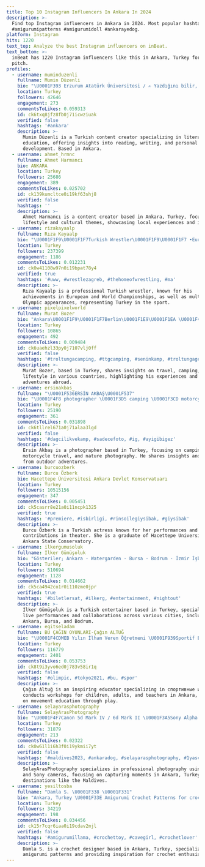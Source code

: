 ```yaml
---
title: Top 10 Instagram Influencers In Ankara In 2024
description: >-
  Find top Instagram influencers in Ankara in 2024. Most popular hashtags:
  #amigurumipatterns #amigurumidoll #ankarayedog.
platform: Instagram
hits: 1220
text_top: Analyze the best Instagram influencers on inBeat.
text_bottom: >-
  inBeat has 1220 Instagram influencers like this in Ankara, Turkey for you to
  pitch.
profiles:
  - username: muminduzenli
    fullname: Mumin Düzenli
    bio: "\U0001F393 Erzurum Atatürk Üniversitesi / ✍️ Yazdığını bilir, Bildiğini okur, Okuduğunu anlatır/ Terzi Çocuğu / İspirli/ Ankara"
    location: Turkey
    followers: 42646
    engagement: 273
    commentsToLikes: 0.059313
    id: ck6txq8jfz8fb0j71icwziuak
    verified: false
    hashtags: '#ankara'
    description: >-
      Mumin Düzenli is a Turkish content creator specializing in literature and
      education, offering insights into reading, writing, and personal
      development. Based in Ankara.
  - username: ahmet_hrmnc
    fullname: Ahmet Harmancı
    bio: ANKARA
    location: Turkey
    followers: 25686
    engagement: 389
    commentsToLikes: 0.025702
    id: ck139kumcltce0i19kf63shj8
    verified: false
    hashtags: ''
    description: >-
      Ahmet Harmancı is a content creator based in Ankara, Turkey, focusing on
      lifestyle and cultural themes, showcasing local experiences and insights.
  - username: rizakayaalp
    fullname: Rıza Kayaalp
    bio: "\U0001F1F9\U0001F1F7Turkish Wrestler\U0001F1F9\U0001F1F7 •European C.\U0001F947\U0001F948\U0001F947\U0001F947\U0001F947\U0001F947\U0001F947\U0001F947\U0001F947\U0001F947\U0001F947\U0001F947 \U0001F947 •World C.\U0001F949\U0001F949\U0001F947\U0001F948\U0001F948\U0001F947\U0001F947\U0001F947\U0001F947 •London Olympic\U0001F949 •Rio Olympic \U0001F948 •Tokyo olympic \U0001F949 Yozgat-Ankara"
    location: Turkey
    followers: 237399
    engagement: 1186
    commentsToLikes: 0.012231
    id: ck0w41108w97n0i19bpat78y4
    verified: true
    hashtags: '#uww, #wrestlezagreb, #thehomeofwrestling, #ma'
    description: >-
      Rıza Kayaalp is a professional Turkish wrestler, known for his
      achievements in European and World Championships, as well as multiple
      Olympic appearances, representing Turkey in the sport.
  - username: pixelpixelworld
    fullname: Murat Bozer
    bio: "Ankara\U0001F1F9\U0001F1F7Berlin\U0001F1E9\U0001F1EA \U0001F449Almanya Blue Card . Yalnızca hayallerini gerçekleştiren insanlar zengindir. \U0001F30D46 country\U0001F44C @pixeltravels @troltungacamping"
    location: Turkey
    followers: 10865
    engagement: 492
    commentsToLikes: 0.009484
    id: ck6uaehzl33py0j7107vlj0ff
    verified: false
    hashtags: '#troltungacamping, #ttgcamping, #seninkamp, #troltungagebze'
    description: >-
      Murat Bozer, based in Turkey, shares insights on travel, camping, and
      lifestyle in various countries, highlighting his experiences and
      adventures abroad.
  - username: ersinakbas_
    fullname: "\U0001F536ERSİN AKBAŞ\U0001F537"
    bio: "\U0001F4F8 photographer \U0001F3D5 camping \U0001F3CD motorcycles \U0001F30D travel \U0001F332 nature \U0001F422Bıdık \U0001F3D5ersinindüşevi \U0001F3AD(0\\_!_/0) @ersinakbas_ #ersinakbas #camperlife ANKARA"
    location: Turkey
    followers: 25190
    engagement: 361
    commentsToLikes: 0.031898
    id: ck6tllrel671a0j71alaa3lgd
    verified: false
    hashtags: '#dagcilikvekamp, #sadecefoto, #ig, #ayigibigez'
    description: >-
      Ersin Akbaş is a photographer based in Turkey, focusing on camping,
      motorcycle travel, and nature photography. He shares insights and visuals
      from outdoor adventures.
  - username: burcuozberk
    fullname: Burcu Özberk
    bio: Hacettepe Üniversitesi Ankara Devlet Konservatuarı
    location: Turkey
    followers: 10515156
    engagement: 347
    commentsToLikes: 0.005451
    id: ck5casrr8e21a0i11ncpk1325
    verified: true
    hashtags: '#premiere, #isbirligi, #rinsoilegiysibak, #giysibak'
    description: >-
      Burcu Özberk is a Turkish actress known for her performances and
      contributions in theater. She is a graduate of Hacettepe University's
      Ankara State Conservatory.
  - username: ilkergumusoluk
    fullname: İlker Gümüşoluk
    bio: "Gösteriler; Ankara - Watergarden - Bursa - Bodrum - İzmir İşbirlikleri için\U0001F447\U0001F3FE ilkergumusoluk@gmail.com Etkinlikler için\U0001F447\U0001F3FE umut@masksanat.com"
    location: Turkey
    followers: 510694
    engagement: 1128
    commentsToLikes: 0.014662
    id: ck5ca4942co1r0i110zme0jpr
    verified: true
    hashtags: '#biletlersat, #ilkerg, #entertainment, #nightout'
    description: >-
      İlker Gümüşoluk is a Turkish entertainer based in Turkey, specializing in
      live performances and collaborations across various cities, including
      Ankara, Bursa, and Bodrum.
  - username: egitseladam
    fullname: BU ÇAĞIN OYUNLARI-Çağın ALTUĞ
    bio: "\U0001F4CDMEB Yılın İlham Veren Öğretmeni \U0001F939Sportif Eğitsel Oyunlarla Hareket Eğitimi \U0001F938Çocuk - yetişkin -öğretmen atölyeleri \U0001F38ASpor ve oyuna dair herşey \U0001F30DAnkara"
    location: Turkey
    followers: 116779
    engagement: 2401
    commentsToLikes: 0.053753
    id: ck8t9i3yvo6ed0j783v58ir1q
    verified: false
    hashtags: '#olimpic, #tokyo2021, #bu, #spor'
    description: >-
      Çağın Altuğ is an inspiring educator specializing in спортивные игры. He
      conducts workshops for children, adults, and teachers in Ankara, focusing
      on movement education through play.
  - username: selayarasphotography
    fullname: SelayArasPhotography
    bio: "\U0001F4F7Canon 5d Mark IV / 6d Mark II \U0001F3A5Sony Alpha 6400 Canon 24/70 mm f/2.8 Canon 50 mm f 1/4 Sigma 35 mm f 1/4 Canon 135 mm f 1/8 ☎️05439544459 Ankara"
    location: Turkey
    followers: 31879
    engagement: 213
    commentsToLikes: 0.02322
    id: ck0w61l1i6h3f0i19ykmii7yt
    verified: false
    hashtags: '#maldives2023, #ankaradog, #selayarasphotography, #1yascekimiankara'
    description: >-
      SelayArasPhotography specializes in professional photography using Canon
      and Sony cameras, focusing on capturing moments in Ankara, Turkey, and
      destinations like the Maldives.
  - username: yesiltosba
    fullname: "Damla S. \U0001F338 \U0001F331"
    bio: "Ankara, Turkey \U0001F33E Amigurumi Crochet Patterns for crochet patterns \U0001F9F6 link is ⬇️"
    location: Turkey
    followers: 34219
    engagement: 198
    commentsToLikes: 0.034456
    id: ck15r7cqr6iaa0i19cdav2mjl
    verified: false
    hashtags: '#amigurumillama, #crochettoy, #cavegirl, #crochetlover'
    description: >-
      Damla S. is a crochet designer based in Ankara, Turkey, specializing in
      amigurumi patterns and providing inspiration for crochet enthusiasts.
---
```


